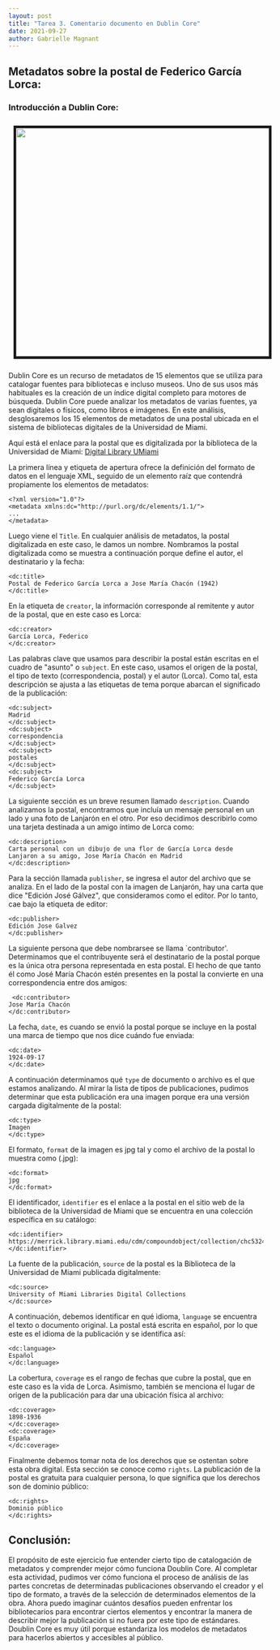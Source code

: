 ```yaml
---
layout: post
title: "Tarea 3. Comentario documento en Dublin Core"
date: 2021-09-27
author: Gabrielle Magnant
---
```

## Metadatos sobre la postal de Federico García Lorca:
### Introducción a Dublin Core:

<img src="/assets/images/memoria.jpeg" height="450" width="500" align="center" border="5px solid #000000" style="margin:10px;">

Dublin Core es un recurso de metadatos de 15 elementos que se utiliza para catalogar fuentes para bibliotecas e incluso museos. Uno de sus usos más habituales es la creación de un índice digital completo para motores de búsqueda. Dublin Core puede analizar los metadatos de varias fuentes, ya sean digitales o físicos, como libros e imágenes. En este análisis, desglosaremos los 15 elementos de metadatos de una postal ubicada en el sistema de bibliotecas digitales de la Universidad de Miami.

Aquí está el enlace para la postal que es digitalizada por la biblioteca de la Universidad de Miami: [Digital Library UMiami](https://merrick.library.miami.edu/cdm/compoundobject/collection/chc5324/id/31/rec/19)

La primera línea y etiqueta de apertura ofrece la definición del formato de datos en el lenguaje XML, seguido de un elemento raíz que contendrá propiamente los elementos de metadatos:

````
<?xml version="1.0"?>
<metadata xmlns:dc="http://purl.org/dc/elements/1.1/">
...
</metadata>
````

Luego viene el `Title`. En cualquier análisis de metadatos, la postal digitalizada en este caso, le damos un nombre. Nombramos la postal digitalizada como se muestra a continuación porque define el autor, el destinatario y la fecha:

````
<dc:title> 
Postal de Federico García Lorca a Jose María Chacón (1942)
</dc:title> 
````
  
En la etiqueta de `creator`, la información corresponde al remitente y autor de la postal, que en este caso es Lorca:

````
<dc:creator> 
García Lorca, Federico
</dc:creator> 
````
    
Las palabras clave que usamos para describir la postal están escritas en el cuadro de "asunto" o `subject`. En este caso, usamos el origen de la postal, el tipo de texto (correspondencia, postal) y el autor (Lorca). Como tal, esta descripción se ajusta a las etiquetas de tema porque abarcan el significado de la publicación:

````
<dc:subject> 
Madrid
</dc:subject>
<dc:subject> 
correspondencia
</dc:subject>
<dc:subject> 
postales
</dc:subject>
<dc:subject> 
Federico García Lorca
</dc:subject>
````

La siguiente sección es un breve resumen llamado `description`. Cuando analizamos la postal, encontramos que incluía un mensaje personal en un lado y una foto de Lanjarón en el otro. Por eso decidimos describirlo como una tarjeta destinada a un amigo íntimo de Lorca como:

````
<dc:description> 
Carta personal con un dibujo de una flor de García Lorca desde Lanjaron a su amigo, Jose María Chacón en Madrid
</dc:description>
 ````
 
Para la sección llamada `publisher`, se ingresa el autor del archivo que se analiza. En el lado de la postal con la imagen de Lanjarón, hay una carta que dice "Edición José Gálvez", que consideramos como el editor. Por lo tanto, cae bajo la etiqueta de editor:

````
<dc:publisher> 
Edición Jose Galvez
</dc:publisher>
````

La siguiente persona que debe nombrarsee se llama `contributor'. Determinamos que el contribuyente será el destinatario de la postal porque es la única otra persona representada en esta postal. El hecho de que tanto él como José María Chacón estén presentes en la postal la convierte en una correspondencia entre dos amigos:
````
 <dc:contributor>
Jose María Chacón
</dc:contributor>
````

La fecha, `date`, es cuando se envió la postal porque se incluye en la postal una marca de tiempo que nos dice cuándo fue enviada:

````
<dc:date> 
1924-09-17
</dc:date>
````
    
A continuación determinamos qué `type` de documento o archivo es el que estamos analizando. Al mirar la lista de tipos de publicaciones, pudimos determinar que esta publicación era una imagen porque era una versión cargada digitalmente de la postal:

````
<dc:type>
Imagen
</dc:type>
````

El formato, `format` de la imagen es jpg tal y como el archivo de la postal lo muestra como (.jpg):

````
<dc:format>
jpg
</dc:format>
````
    
El identificador, `identifier` es el enlace a la postal en el sitio web de la biblioteca de la Universidad de Miami que se encuentra en una colección específica en su catálogo:

````
<dc:identifier> 
https://merrick.library.miami.edu/cdm/compoundobject/collection/chc5324/id/31/rec/19
</dc:identifier>
````

La fuente de la publicación, `source` de la postal es la Biblioteca de la Universidad de Miami publicada digitalmente:

 ````
<dc:source>
University of Miami Libraries Digital Collections
</dc:source>
````

A continuación, debemos identificar en qué idioma, `language` se encuentra el texto o documento original. La postal está escrita en español, por lo que este es el idioma de la publicación y se identifica así:

````
<dc:language>
Español
</dc:language>
````

La cobertura, `coverage` es el rango de fechas que cubre la postal, que en este caso es la vida de Lorca. Asimismo, también se menciona el lugar de origen de la publicación para dar una ubicación física al archivo:

````
<dc:coverage> 
1898-1936
</dc:coverage>
<dc:coverage> 
España
</dc:coverage>
````

Finalmente debemos tomar nota de los derechos que se ostentan sobre esta obra digital. Esta sección se conoce como `rights`. La publicación de la postal es gratuita para cualquier persona, lo que significa que los derechos son de dominio público:

````
<dc:rights> 
Dominio público
</dc:rights>
````

## Conclusión:

El propósito de este ejercicio fue entender cierto tipo de catalogación de metadatos y comprender mejor cómo funciona Doublin Core. Al completar esta actividad, pudimos ver cómo funciona el proceso de análisis de las partes concretas de determinadas publicaciones observando el creador y el tipo de formato, a través de la selección de determinados elementos de la obra. Ahora puedo imaginar cuántos desafíos pueden enfrentar los bibliotecarios para encontrar ciertos elementos y encontrar la manera de describir mejor la publicación si no fuera por este tipo de estándares. Doublin Core es muy útil porque estandariza los modelos de metadatos para hacerlos abiertos y accesibles al público.
